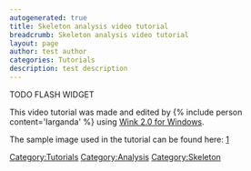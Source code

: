 ```yaml
---
autogenerated: true
title: Skeleton analysis video tutorial
breadcrumb: Skeleton analysis video tutorial
layout: page
author: test author
categories: Tutorials
description: test description
---
```


TODO FLASH WIDGET

This video tutorial was made and edited by {% include person content='Iarganda' %} using [Wink 2.0 for Windows](http://www.debugmode.com/wink/).

The sample image used in the tutorial can be found here: [1](http://neuromorpho.org/neuroMorpho/neuron_info.jsp?neuron_name=LAB4Lskeleton)

[Category:Tutorials](Category_Tutorials "wikilink") [Category:Analysis](Category_Analysis "wikilink") [Category:Skeleton](Category_Skeleton "wikilink")
